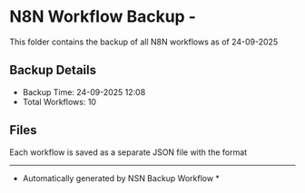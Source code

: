 # N8N Workflow Backup - 
This folder contains the backup of all N8N workflows as of 24-09-2025

## Backup Details
- Backup Time: 24-09-2025 12:08
- Total Workflows: 10

## Files
Each workflow is saved as a separate JSON file with the format

-----------
* Automatically generated by NSN Backup Workflow *